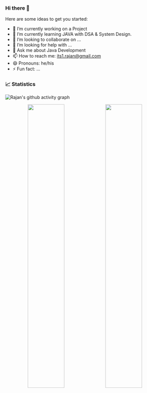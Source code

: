 ### Hi there 👋


Here are some ideas to get you started:

- 🔭 I’m currently working on a Project
- 🌱 I’m currently learning JAVA with DSA & System Design.
- 👯 I’m looking to collaborate on ...
- 🤔 I’m looking for help with ...
- 💬 Ask me about Java Development
- 📫 How to reach me: its1.rajan@gmail.com
- 😄 Pronouns: he/his
- ⚡ Fun fact: ...

### 📈 Statistics 
 ![Rajan's github activity graph](https://github-readme-activity-graph.cyclic.app/graph?username=Rajan9721&bg_color=151126&color=bfa8ff&line=636997&point=3e4975&area=true)
 

<p align="center">  
<img width="48%" src="https://github-readme-stats.vercel.app/api?username=Rajan9721&show_icons=true&theme=tokyonight" />
<img width="48%" src="https://github-readme-streak-stats.herokuapp.com/?user=Rajan9721&theme=tokyonight" />
</p>
